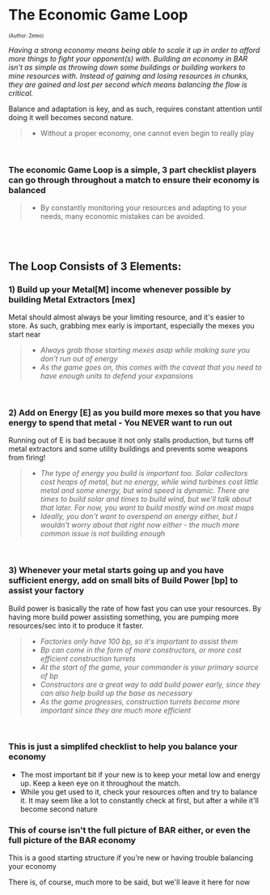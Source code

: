 # The Economic Game Loop
<sup><sup>(Author: Zeteo)</sup></sup>

_Having a strong economy means being able to scale it up in order to afford more things to fight your opponent(s) with. Building an economy in BAR isn't as simple as throwing down some buildings or building workers to mine resources with. Instead of gaining and losing resources in chunks, they are gained and lost per second which means balancing the flow is critical._ <br>

Balance and adaptation is key, and as such, requires constant attention until doing it well becomes second nature.
> - Without a proper economy, one cannot even begin to really play
<br>

### The economic Game Loop is a simple, 3 part checklist players can go through throughout a match to ensure their economy is balanced
> - By constantly monitoring your resources and adapting to your needs, many economic mistakes can be avoided.

<br><br>

## The Loop Consists of 3 Elements:

### 1) Build up your **Metal[M]** income whenever possible by building **Metal Extractors [mex]**

Metal should almost always be your limiting resource, and it's easier to store. As such, grabbing mex early is important, especially the mexes you start near
  > - _Always grab those starting mexes asap while making sure you don't run out of energy_ <br>
  > - _As the game goes on, this comes with the caveat that you need to have enough units to defend your expansions_
<br>

### 2) Add on **Energy [E]** as you build more mexes so that you have energy to spend that metal - You NEVER want to run out
Running out of E is bad because it not only stalls production, but turns off metal extractors and some utility buildings and prevents some weapons from firing!
  > - _The type of energy you build is important too. Solar collectors cost heaps of metal, but no energy, while wind turbines cost little metal and some energy, but wind speed is dynamic. There are times to build solar and times to build wind, but we'll talk about that later. For now, you want to build mostly wind on most maps_
  > - _Ideally, you don't want to overspend on energy either, but I wouldn't worry about that right now either - the much more common issue is not building enough_
<br>

### 3) Whenever your metal starts going up and you have sufficient energy, add on small bits of **Build Power [bp]** to assist your factory
Build power is basically the rate of how fast you can use your resources. By having more build power assisting something, you are pumping more resources/sec into it to produce it faster.
  > - _Factories only have 100 bp, so it's important to assist them_
  > - _Bp can come in the form of more constructors, or more cost efficient construction turrets_<br>
  > - _At the start of the game, your commander is your primary source of bp_
  > - _Constructors are a great way to add build power early, since they can also help build up the base as necessary_
  > - _As the game progresses, construction turrets become more important since they are much more efficient_
<br>

### This is just a simplifed checklist to help you balance your economy 
- The most important bit if your new is to keep your metal low and energy up. Keep a keen eye on it throughout the match.
- While you get used to it, check your resources often and try to balance it. It may seem like a lot to constantly check at first, but after a while it'll become second nature

### This of course isn't the full picture of BAR either, or even the full picture of the BAR economy

This is a good starting structure if you're new or having trouble balancing your economy

There is, of course, much more to be said, but we'll leave it here for now

